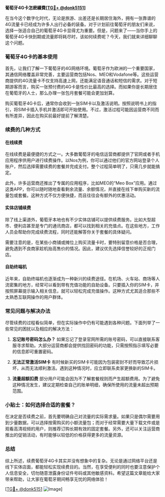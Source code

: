 **葡萄牙4G卡怎麽續費[[TG💪+ @donk5151](https://t.me/s/donk5151)]**

在当今这个数字化时代，无论是旅游、出差还是长期居住海外，拥有一张靠谱的4G流量卡已经成为许多人出行必备的装备。对于计划前往葡萄牙的朋友们来说，选择一张适合自己的葡萄牙4G卡显得尤为重要。但是，问题来了——当你手上的葡萄牙4G卡快到期或流量即将耗尽时，该如何续费呢？今天，我们就来详细聊聊这个问题。

### 葡萄牙4G卡的基本使用

首先，让我们了解一下葡萄牙的4G网络环境。葡萄牙作为欧洲的一个重要国家，其通信网络覆盖非常完善，主要运营商包括Nos、MEO和Vodafone等。这些运营商提供的4G流量卡不仅支持高速上网，还能满足语音通话和短信的需求。对于短期游客而言，购买一张预付费的4G卡是性价比最高的选择。而如果你是长期居住在葡萄牙的人士，那么办理一张包月套餐可能会更加划算。

购买葡萄牙4G卡后，通常你会收到一张SIM卡以及激活说明。按照说明书上的指引，将SIM卡插入手机并激活即可开始使用。不过，激活过程可能因运营商不同而有所差异，因此在购买前最好提前了解清楚。

### 续费的几种方式

#### 在线续费

在线续费是最便捷的方式之一。大多数葡萄牙的电信运营商都提供了官网或者手机应用程序供用户进行续费操作。以Nos为例，你可以通过他们的官方网站登录个人账户，然后选择需要续费的套餐并完成支付。整个过程简单明了，只需几步就能搞定。

此外，许多运营商还推出了专属的应用程序，比如MEO的“Meo Box”应用。通过这类APP，你可以随时随地查看剩余流量、余额情况，并直接在线下单购买新的流量包或套餐。这种方式不仅方便快捷，而且往往会有额外的优惠活动。

#### 实体店铺续费

除了线上渠道外，葡萄牙本地也有不少实体店铺可以提供续费服务。比如大型超市、便利店甚至是专门的通讯商店，都可以找到相关的充值点。在这些地方，工作人员会帮助你完成续费流程，同时还能解答你关于套餐的具体疑问。

需要注意的是，在某些小商铺或摊位上购买流量卡时，要特别留意价格是否合理，避免遇到不良商家趁机抬高售价的情况。因此，建议优先选择信誉较好的正规门店。

#### 自助终端机

近年来，自助终端机也逐渐成为一种新兴的续费途径。在机场、火车站、商场等人流密集的地方，经常可以看到带有充值功能的自助设备。只要插入你的SIM卡，并按照屏幕提示输入相关信息，就可以轻松完成充值操作。这种方式尤其适合那些不太熟悉互联网操作的用户群体。

### 常见问题与解决办法

尽管续费的过程看似简单，但在实际操作中仍有可能遇到各种问题。下面列举了一些常见的困扰以及相应的解决方法：

1. **忘记账号密码怎么办？**
   如果忘记了登录官网所需的账号密码，可以直接联系客服寻求帮助。大部分运营商都会提供找回密码的功能，只需按照指示填写必要的信息即可重置密码。

2. **无法正常激活SIM卡**
   有时候新买的SIM卡可能因为包装密封不好而导致芯片损坏，从而无法顺利激活。遇到这种情况时，应立即联系卖家更换新的SIM卡。

3. **流量超额扣费**
   部分用户可能会因为不了解套餐规则而产生超额费用。为了避免这种情况发生，建议定期检查自己的账单明细，确保所使用的流量未超出预期范围。

### 小贴士：如何选择合适的套餐？

在决定是否续费之前，首先要明确自己对流量的实际需求量。如果只是偶尔需要用到少量数据，可以选择按需购买的小额流量包；而对于经常需要大量下载文件或是观看高清视频的用户，则推荐订购长期有效的固定套餐。另外，还可以关注运营商推出的促销活动，有时能够以较低的价格获得更多的流量资源。

### 总结

综上所述，续费葡萄牙4G卡其实并没有想象中的复杂。无论是通过网络平台还是线下实体店面，都能轻松实现续费目的。当然，在享受便利的同时也要注意保护个人信息安全，切勿随意泄露身份证件号码或其他敏感资料。希望这篇文章能给大家带来帮助，让大家在葡萄牙期间畅享无忧的网络体验！

[[TG💪+ @donk5151](https://t.me/s/donk5151) ![Image](https://i.postimg.cc/rwNCRYN7/Snipaste-2025-04-30-17-27-05.png)]